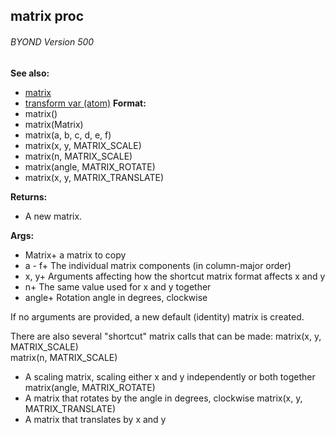 ## matrix proc 
###### BYOND Version 500
**See also:**
+   [matrix](/ref/matrix.md) 
+   [transform var (atom)](/ref/atom/var/transform.md) <!-- -->
**Format:**
+   matrix()
+   matrix(Matrix)
+   matrix(a, b, c, d, e, f)
+   matrix(x, y, MATRIX_SCALE)
+   matrix(n, MATRIX_SCALE)
+   matrix(angle, MATRIX_ROTATE)
+   matrix(x, y, MATRIX_TRANSLATE)
<!-- -->
**Returns:**
+   A new matrix.
<!-- -->
**Args:**
+   Matrix+ a matrix to copy
+   a - f+ The individual matrix components (in column-major order)
+   x, y+ Arguments affecting how the shortcut matrix format affects x
    and y
+   n+ The same value used for x and y together
+   angle+ Rotation angle in degrees, clockwise


If no arguments are provided, a new default (identity) matrix
is created. 

There are also several \"shortcut\" matrix calls
that can be made:
matrix(x, y, MATRIX_SCALE)\
matrix(n, MATRIX_SCALE)
+   A scaling matrix, scaling either x and y independently or both
    together
matrix(angle, MATRIX_ROTATE)
+   A matrix that rotates by the angle in degrees, clockwise
matrix(x, y, MATRIX_TRANSLATE)
+   A matrix that translates by x and y